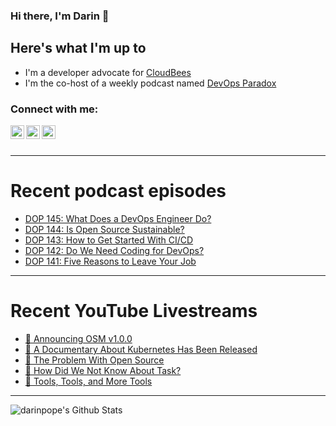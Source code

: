 ### Hi there, I'm Darin 👋

## Here's what I'm up to
- I'm a developer advocate for [CloudBees][cloudbees-website]
- I'm the co-host of a weekly podcast named [DevOps Paradox][dop-website]

### Connect with me:

[<img align="left" alt="darinpope | Twitter" width="22px" src="https://cdn.jsdelivr.net/npm/simple-icons@v3/icons/twitter.svg" />][twitter]
[<img align="left" alt="darinpope | LinkedIn" width="22px" src="https://cdn.jsdelivr.net/npm/simple-icons@v3/icons/linkedin.svg" />][linkedin]
[<img align="left" alt="darinpope | Instagram" width="22px" src="https://cdn.jsdelivr.net/npm/simple-icons@v3/icons/instagram.svg" />][instagram]

<br />
<br />

---

# Recent podcast episodes
<!-- BLOG-POST-LIST:START -->
- [DOP 145: What Does a DevOps Engineer Do?](https://www.devopsparadox.com/episodes/what-does-a-devops-engineer-do-145/)
- [DOP 144: Is Open Source Sustainable?](https://www.devopsparadox.com/episodes/is-open-source-sustainable-144/)
- [DOP 143: How to Get Started With CI/CD](https://www.devopsparadox.com/episodes/how-to-get-started-with-ci-cd-143/)
- [DOP 142: Do We Need Coding for DevOps?](https://www.devopsparadox.com/episodes/do-we-need-coding-for-devops-142/)
- [DOP 141: Five Reasons to Leave Your Job](https://www.devopsparadox.com/episodes/five-reasons-to-leave-your-job-141/)
<!-- BLOG-POST-LIST:END -->

---

# Recent YouTube Livestreams
<!-- YOUTUBE:START -->
- [🔴 Announcing OSM v1.0.0](https://www.youtube.com/watch?v=7IeVhWvX36c)
- [🔴 A Documentary About Kubernetes Has Been Released](https://www.youtube.com/watch?v=4sRxWzP_yxM)
- [🔴 The Problem With Open Source](https://www.youtube.com/watch?v=1fBgwHcKarY)
- [🔴 How Did We Not Know About Task?](https://www.youtube.com/watch?v=RrVpQ4T548U)
- [🔴 Tools, Tools, and More Tools](https://www.youtube.com/watch?v=e490khNiI5s)
<!-- YOUTUBE:END -->

---

<img align="left" alt="darinpope's Github Stats" src="https://github-readme-stats.codestackr.vercel.app/api?username=darinpope&show_icons=true&hide_border=true" />


[website]: https://www.darinpope.com/
[twitter]: https://twitter.com/darinpope
[youtube]: https://youtube.com/darinpope
[instagram]: https://instagram.com/darinpope
[linkedin]: https://linkedin.com/in/darinpope
[cloudbees-website]: https://www.cloudbees.com/
[dop-website]: https://www.devopsparadox.com/

<!--
**darinpope/darinpope** is a ✨ _special_ ✨ repository because its `README.md` (this file) appears on your GitHub profile.

Here are some ideas to get you started:

- 🔭 I’m currently working on ...
- 🌱 I’m currently learning ...
- 👯 I’m looking to collaborate on ...
- 🤔 I’m looking for help with ...
- 💬 Ask me about ...
- 📫 How to reach me: ...
- 😄 Pronouns: ...
- ⚡ Fun fact: ...
-->
